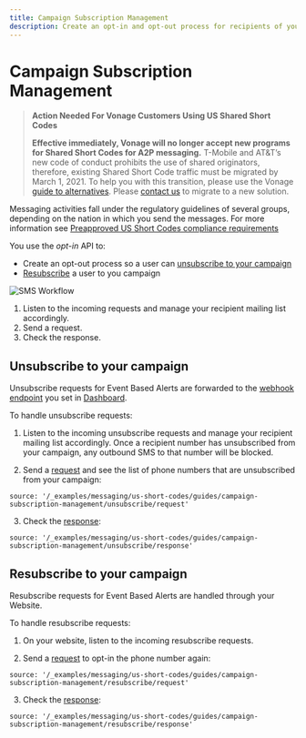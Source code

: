 ```yaml
---
title: Campaign Subscription Management
description: Create an opt-in and opt-out process for recipients of your campaign.
---
```


# Campaign Subscription Management

> **Action Needed For Vonage Customers Using US Shared Short Codes**
>
>**Effective immediately, Vonage will no longer accept new programs for Shared Short Codes for A2P messaging.** T-Mobile and AT&T’s new code of conduct prohibits the use of shared originators, therefore, existing Shared Short Code traffic must be migrated by March 1, 2021. To help you with this transition, please use the Vonage [guide to alternatives](https://help.nexmo.com/hc/en-us/articles/360050905592).  Please [contact us](mailto:support@nexmo.com) to migrate to a new solution.

Messaging activities fall under the regulatory guidelines of several groups, depending on the nation in which you send the messages. For more information see [Preapproved US Short Codes compliance requirements](https://help.nexmo.com/hc/en-us/articles/204015403-Preapproved-US-Short-Codes-compliance-requirements)

You use the *opt-in* API to:

* Create an opt-out process so a user can [unsubscribe to your campaign](#unsubscribe-to-your-campaign)
* [Resubscribe](#resubscribe-to-your-campaign) a user to you campaign

![SMS Workflow](/images/workflow_campaign_subscription_management.svg)

1. Listen to the incoming requests and manage your recipient mailing list accordingly.
2. Send a request.
3. Check the response.

## Unsubscribe to your campaign

Unsubscribe requests for Event Based Alerts are forwarded to the [webhook endpoint](/concepts/guides/webhooks) you set in [Dashboard](https://dashboard.nexmo.com/private/settings).

To handle unsubscribe requests:

1. Listen to the incoming unsubscribe requests and manage your recipient mailing list accordingly.
Once a recipient number has unsubscribed from your campaign, any outbound SMS to that number will be blocked.

2. Send a [request](/api/sms/us-short-codes/alerts/subscription#request) and see the list of phone numbers that are unsubscribed from your campaign:

```tabbed_examples
source: '/_examples/messaging/us-short-codes/guides/campaign-subscription-management/unsubscribe/request'
```

3. Check the [response](/api/sms/us-short-codes/alerts/subscription#response):

```tabbed_examples
source: '/_examples/messaging/us-short-codes/guides/campaign-subscription-management/unsubscribe/response'
```

## Resubscribe to your campaign

Resubscribe requests for Event Based Alerts are handled through your Website.

To handle resubscribe requests:

1. On your website, listen to the incoming resubscribe requests.

2. Send a [request](/api/sms/us-short-codes/alerts/subscription#request) to opt-in the phone number again:

```tabbed_examples
source: '/_examples/messaging/us-short-codes/guides/campaign-subscription-management/resubscribe/request'
```

3. Check the [response](/api/sms/us-short-codes/alerts/subscription#response):

```tabbed_examples
source: '/_examples/messaging/us-short-codes/guides/campaign-subscription-management/resubscribe/response'
```
